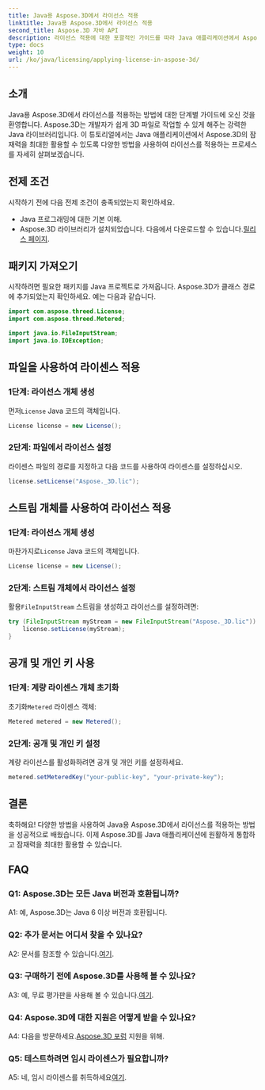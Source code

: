 ```yaml
---
title: Java용 Aspose.3D에서 라이선스 적용
linktitle: Java용 Aspose.3D에서 라이선스 적용
second_title: Aspose.3D 자바 API
description: 라이선스 적용에 대한 포괄적인 가이드를 따라 Java 애플리케이션에서 Aspose.3D의 잠재력을 최대한 활용하세요.
type: docs
weight: 10
url: /ko/java/licensing/applying-license-in-aspose-3d/
---
```

## 소개

Java용 Aspose.3D에서 라이선스를 적용하는 방법에 대한 단계별 가이드에 오신 것을 환영합니다. Aspose.3D는 개발자가 쉽게 3D 파일로 작업할 수 있게 해주는 강력한 Java 라이브러리입니다. 이 튜토리얼에서는 Java 애플리케이션에서 Aspose.3D의 잠재력을 최대한 활용할 수 있도록 다양한 방법을 사용하여 라이선스를 적용하는 프로세스를 자세히 살펴보겠습니다.

## 전제 조건

시작하기 전에 다음 전제 조건이 충족되었는지 확인하세요.

- Java 프로그래밍에 대한 기본 이해.
-  Aspose.3D 라이브러리가 설치되었습니다. 다음에서 다운로드할 수 있습니다.[릴리스 페이지](https://releases.aspose.com/3d/java/).

## 패키지 가져오기

시작하려면 필요한 패키지를 Java 프로젝트로 가져옵니다. Aspose.3D가 클래스 경로에 추가되었는지 확인하세요. 예는 다음과 같습니다.

```java
import com.aspose.threed.License;
import com.aspose.threed.Metered;

import java.io.FileInputStream;
import java.io.IOException;
```

## 파일을 사용하여 라이센스 적용

### 1단계: 라이선스 개체 생성

 먼저`License` Java 코드의 객체입니다.

```java
License license = new License();
```

### 2단계: 파일에서 라이선스 설정

라이센스 파일의 경로를 지정하고 다음 코드를 사용하여 라이센스를 설정하십시오.

```java
license.setLicense("Aspose._3D.lic");
```

## 스트림 개체를 사용하여 라이선스 적용

### 1단계: 라이선스 개체 생성

 마찬가지로`License` Java 코드의 객체입니다.

```java
License license = new License();
```

### 2단계: 스트림 개체에서 라이선스 설정

 활용`FileInputStream` 스트림을 생성하고 라이선스를 설정하려면:

```java
try (FileInputStream myStream = new FileInputStream("Aspose._3D.lic")) {
    license.setLicense(myStream);
}
```

## 공개 및 개인 키 사용

### 1단계: 계량 라이센스 개체 초기화

 초기화`Metered` 라이센스 객체:

```java
Metered metered = new Metered();
```

### 2단계: 공개 및 개인 키 설정

계량 라이선스를 활성화하려면 공개 및 개인 키를 설정하세요.

```java
metered.setMeteredKey("your-public-key", "your-private-key");
```

## 결론

축하해요! 다양한 방법을 사용하여 Java용 Aspose.3D에서 라이선스를 적용하는 방법을 성공적으로 배웠습니다. 이제 Aspose.3D를 Java 애플리케이션에 원활하게 통합하고 잠재력을 최대한 활용할 수 있습니다.

## FAQ

### Q1: Aspose.3D는 모든 Java 버전과 호환됩니까?

A1: 예, Aspose.3D는 Java 6 이상 버전과 호환됩니다.

### Q2: 추가 문서는 어디서 찾을 수 있나요?

 A2: 문서를 참조할 수 있습니다.[여기](https://reference.aspose.com/3d/java/).

### Q3: 구매하기 전에 Aspose.3D를 사용해 볼 수 있나요?

 A3: 예, 무료 평가판을 사용해 볼 수 있습니다.[여기](https://releases.aspose.com/).

### Q4: Aspose.3D에 대한 지원은 어떻게 받을 수 있나요?

 A4: 다음을 방문하세요.[Aspose.3D 포럼](https://forum.aspose.com/c/3d/18) 지원을 위해.

### Q5: 테스트하려면 임시 라이센스가 필요합니까?

 A5: 네, 임시 라이센스를 취득하세요[여기](https://purchase.aspose.com/temporary-license/).